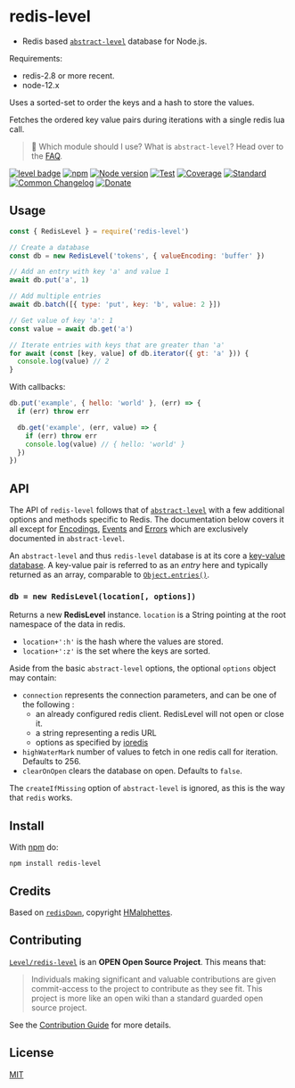# redis-level

- Redis based [`abstract-level`][abstract-level] database for Node.js.

Requirements:
- redis-2.8 or more recent.
- node-12.x

Uses a sorted-set to order the keys and a hash to store the values.

Fetches the ordered key value pairs during iterations with a single redis lua call.

> :pushpin: Which module should I use? What is `abstract-level`? Head over to the [FAQ](https://github.com/Level/community#faq).

[![level badge][level-badge]](https://github.com/Level/awesome)
[![npm](https://img.shields.io/npm/v/memory-level.svg)](https://www.npmjs.com/package/memory-level)
[![Node version](https://img.shields.io/node/v/memory-level.svg)](https://www.npmjs.com/package/memory-level)
[![Test](https://img.shields.io/github/workflow/status/Level/memory-level/Test?label=test)](https://github.com/Level/redis-level/actions/workflows/test.yml)
[![Coverage](https://img.shields.io/codecov/c/github/Level/redis-level?label=&logo=codecov&logoColor=fff)](https://codecov.io/gh/Level/memory-level)
[![Standard](https://img.shields.io/badge/standard-informational?logo=javascript&logoColor=fff)](https://standardjs.com)
[![Common Changelog](https://common-changelog.org/badge.svg)](https://common-changelog.org)
[![Donate](https://img.shields.io/badge/donate-orange?logo=open-collective&logoColor=fff)](https://opencollective.com/level)

## Usage

```js
const { RedisLevel } = require('redis-level')

// Create a database
const db = new RedisLevel('tokens', { valueEncoding: 'buffer' })

// Add an entry with key 'a' and value 1
await db.put('a', 1)

// Add multiple entries
await db.batch([{ type: 'put', key: 'b', value: 2 }])

// Get value of key 'a': 1
const value = await db.get('a')

// Iterate entries with keys that are greater than 'a'
for await (const [key, value] of db.iterator({ gt: 'a' })) {
  console.log(value) // 2
}
```

With callbacks:

```js
db.put('example', { hello: 'world' }, (err) => {
  if (err) throw err

  db.get('example', (err, value) => {
    if (err) throw err
    console.log(value) // { hello: 'world' }
  })
})
```


## API
The API of `redis-level` follows that of [`abstract-level`](https://github.com/Level/abstract-level) with a few additional options and methods specific to Redis. The documentation below covers it all except for [Encodings](https://github.com/Level/abstract-level#encodings), [Events](https://github.com/Level/abstract-level#events) and [Errors](https://github.com/Level/abstract-level#errors) which are exclusively documented in `abstract-level`.

An `abstract-level` and thus `redis-level` database is at its core a [key-value database](https://en.wikipedia.org/wiki/Key%E2%80%93value_database). A key-value pair is referred to as an _entry_ here and typically returned as an array, comparable to [`Object.entries()`](https://developer.mozilla.org/en-US/docs/Web/JavaScript/Reference/Global_Objects/Object/entries).

### `db = new RedisLevel(location[, options])`

Returns a new **RedisLevel** instance. `location` is a String pointing at the root namespace of the data in redis.

- `location+':h'` is the hash where the values are stored.
- `location+':z'` is the set where the keys are sorted.

Aside from the basic `abstract-level` options, the optional `options` object may contain:

- `connection` represents the connection parameters, and can be one of the following :
  - an already configured redis client. RedisLevel will not open or close it.
  - a string representing a redis URL
  - options as specified by [ioredis](https://luin.github.io/ioredis/index.html#RedisOptions)
- `highWaterMark` number of values to fetch in one redis call for iteration. Defaults to 256.
- `clearOnOpen` clears the database on open. Defaults to `false`.

The `createIfMissing` option of `abstract-level` is ignored, as this is the way that `redis` works.


## Install

With [npm](https://npmjs.org) do:

```
npm install redis-level
```

## Credits

Based on [`redisDown`](https://github.com/hmalphettes/redisdown), copyright [HMalphettes](https://github.com/hmalphettes).

## Contributing

[`Level/redis-level`](https://github.com/ccollie/redis-level) is an **OPEN Open Source Project**. This means that:

> Individuals making significant and valuable contributions are given commit-access to the project to contribute as they see fit. This project is more like an open wiki than a standard guarded open source project.

See the [Contribution Guide](https://github.com/Level/community/blob/master/CONTRIBUTING.md) for more details.

## License

[MIT](LICENSE)

[abstract-level]: https://github.com/Level/abstract-level

[level-badge]: https://leveljs.org/img/badge.svg
